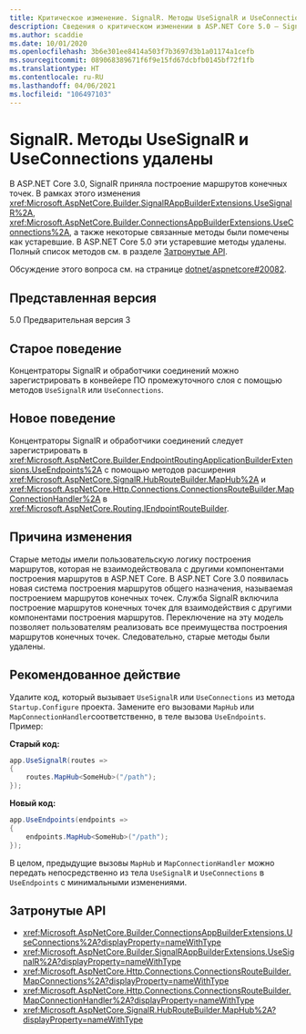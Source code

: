 ```yaml
---
title: Критическое изменение. SignalR. Методы UseSignalR и UseConnections удалены
description: Сведения о критическом изменении в ASP.NET Core 5.0 — SignalR. Методы UseSignalR и UseConnections удалены
ms.author: scaddie
ms.date: 10/01/2020
ms.openlocfilehash: 3b6e301ee8414a503f7b3697d3b1a01174a1cefb
ms.sourcegitcommit: 089068389671f6f9e15fd67dcbfb0145bf72f1fb
ms.translationtype: HT
ms.contentlocale: ru-RU
ms.lasthandoff: 04/06/2021
ms.locfileid: "106497103"
---
```

# <a name="signalr-usesignalr-and-useconnections-methods-removed"></a>SignalR. Методы UseSignalR и UseConnections удалены

В ASP.NET Core 3.0, SignalR приняла построение маршрутов конечных точек. В рамках этого изменения <xref:Microsoft.AspNetCore.Builder.SignalRAppBuilderExtensions.UseSignalR%2A>, <xref:Microsoft.AspNetCore.Builder.ConnectionsAppBuilderExtensions.UseConnections%2A>, а также некоторые связанные методы были помечены как устаревшие. В ASP.NET Core 5.0 эти устаревшие методы удалены. Полный список методов см. в разделе [Затронутые API](#affected-apis).

Обсуждение этого вопроса см. на странице [dotnet/aspnetcore#20082](https://github.com/dotnet/aspnetcore/issues/20082).

## <a name="version-introduced"></a>Представленная версия

5.0 Предварительная версия 3

## <a name="old-behavior"></a>Старое поведение

Концентраторы SignalR и обработчики соединений можно зарегистрировать в конвейере ПО промежуточного слоя с помощью методов `UseSignalR` или `UseConnections`.

## <a name="new-behavior"></a>Новое поведение

Концентраторы SignalR и обработчики соединений следует зарегистрировать в <xref:Microsoft.AspNetCore.Builder.EndpointRoutingApplicationBuilderExtensions.UseEndpoints%2A> с помощью методов расширения <xref:Microsoft.AspNetCore.SignalR.HubRouteBuilder.MapHub%2A> и <xref:Microsoft.AspNetCore.Http.Connections.ConnectionsRouteBuilder.MapConnectionHandler%2A> в <xref:Microsoft.AspNetCore.Routing.IEndpointRouteBuilder>.

## <a name="reason-for-change"></a>Причина изменения

Старые методы имели пользовательскую логику построения маршрутов, которая не взаимодействовала с другими компонентами построения маршрутов в ASP.NET Core. В ASP.NET Core 3.0 появилась новая система построения маршрутов общего назначения, называемая построением маршрутов конечных точек. Служба SignalR включила построение маршрутов конечных точек для взаимодействия с другими компонентами построения маршрутов. Переключение на эту модель позволяет пользователям реализовать все преимущества построения маршрутов конечных точек. Следовательно, старые методы были удалены.

## <a name="recommended-action"></a>Рекомендованное действие

Удалите код, который вызывает `UseSignalR` или `UseConnections` из метода `Startup.Configure` проекта. Замените его вызовами `MapHub` или `MapConnectionHandler`соответственно, в теле вызова `UseEndpoints`. Пример:

**Старый код:**

```csharp
app.UseSignalR(routes =>
{
    routes.MapHub<SomeHub>("/path");
});
```

**Новый код:**

```csharp
app.UseEndpoints(endpoints =>
{
    endpoints.MapHub<SomeHub>("/path");
});
```

В целом, предыдущие вызовы `MapHub` и `MapConnectionHandler` можно передать непосредственно из тела `UseSignalR` и `UseConnections` в `UseEndpoints` с минимальными изменениями.

## <a name="affected-apis"></a>Затронутые API

- <xref:Microsoft.AspNetCore.Builder.ConnectionsAppBuilderExtensions.UseConnections%2A?displayProperty=nameWithType>
- <xref:Microsoft.AspNetCore.Builder.SignalRAppBuilderExtensions.UseSignalR%2A?displayProperty=nameWithType>
- <xref:Microsoft.AspNetCore.Http.Connections.ConnectionsRouteBuilder.MapConnections%2A?displayProperty=nameWithType>
- <xref:Microsoft.AspNetCore.Http.Connections.ConnectionsRouteBuilder.MapConnectionHandler%2A?displayProperty=nameWithType>
- <xref:Microsoft.AspNetCore.SignalR.HubRouteBuilder.MapHub%2A?displayProperty=nameWithType>

<!--

### Category

ASP.NET Core

### Affected APIs

- `Overload:Microsoft.AspNetCore.Builder.ConnectionsAppBuilderExtensions.UseConnections`
- `Overload:Microsoft.AspNetCore.Builder.SignalRAppBuilderExtensions.UseSignalR`
- `Overload:Microsoft.AspNetCore.Http.Connections.ConnectionsRouteBuilder.MapConnections`
- `Overload:Microsoft.AspNetCore.Http.Connections.ConnectionsRouteBuilder.MapConnectionHandler`
- `Overload:Microsoft.AspNetCore.SignalR.HubRouteBuilder.MapHub`

-->
